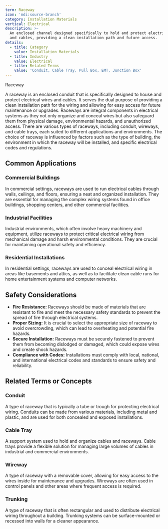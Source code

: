 ```yaml
---
term: Raceway
icon: 'mdi:source-branch'
category: Installation Materials
vertical: Electrical
description: >-
  An enclosed channel designed specifically to hold and protect electrical wires
  and cables, providing a clean installation path and future access.
details:
  - title: Category
    value: Installation Materials
  - title: Industry
    value: Electrical
  - title: Related Terms
    value: 'Conduit, Cable Tray, Pull Box, EMT, Junction Box'
---
```

Raceway

A raceway is an enclosed conduit that is specifically designed to house and protect electrical wires and cables. It serves the dual purpose of providing a clean installation path for the wiring and allowing for easy access for future maintenance or upgrades. Raceways are integral components in electrical systems as they not only organize and conceal wires but also safeguard them from physical damage, environmental hazards, and unauthorized access. There are various types of raceways, including conduit, wireways, and cable trays, each suited to different applications and environments. The choice of raceway is influenced by factors such as the type of building, the environment in which the raceway will be installed, and specific electrical codes and regulations.

## Common Applications

### Commercial Buildings

In commercial settings, raceways are used to run electrical cables through walls, ceilings, and floors, ensuring a neat and organized installation. They are essential for managing the complex wiring systems found in office buildings, shopping centers, and other commercial facilities.

### Industrial Facilities

Industrial environments, which often involve heavy machinery and equipment, utilize raceways to protect critical electrical wiring from mechanical damage and harsh environmental conditions. They are crucial for maintaining operational safety and efficiency.

### Residential Installations

In residential settings, raceways are used to conceal electrical wiring in areas like basements and attics, as well as to facilitate clean cable runs for home entertainment systems and computer networks.

## Safety Considerations

- **Fire Resistance:** Raceways should be made of materials that are resistant to fire and meet the necessary safety standards to prevent the spread of fire through electrical systems.
- **Proper Sizing:** It is crucial to select the appropriate size of raceway to avoid overcrowding, which can lead to overheating and potential fire hazards.
- **Secure Installation:** Raceways must be securely fastened to prevent them from becoming dislodged or damaged, which could expose wires and create shock hazards.
- **Compliance with Codes:** Installations must comply with local, national, and international electrical codes and standards to ensure safety and reliability.

## Related Terms or Concepts

### Conduit

A type of raceway that is typically a tube or trough for protecting electrical wiring. Conduits can be made from various materials, including metal and plastic, and are used for both concealed and exposed installations.

### Cable Tray

A support system used to hold and organize cables and raceways. Cable trays provide a flexible solution for managing large volumes of cables in industrial and commercial environments.

### Wireway

A type of raceway with a removable cover, allowing for easy access to the wires inside for maintenance and upgrades. Wireways are often used in control panels and other areas where frequent access is required.

### Trunking

A type of raceway that is often rectangular and used to distribute electrical wiring throughout a building. Trunking systems can be surface-mounted or recessed into walls for a cleaner appearance.
